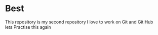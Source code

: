 # Best
This repository is my second repository
I love to work on Git and Git Hub
lets Practise this again
